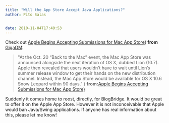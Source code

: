 ```yaml
---
title: "Will the App Store Accept Java Applications?"
author: Pito Salas


date: 2010-11-04T17:40:53
---
```




Check out [Apple Begins Accepting Submissions for Mac App
Store](<http://feedproxy.google.com/~r/TheAppleBlog/~3/KhbunzJNK9g/>)(
**from** [GigaOM](<http://feeds.feedburner.com/theappleblog>):

> "At the Oct. 20 “Back to the Mac” event, the Mac App Store was announced
> alongside the next iteration of OS X, dubbed Lion (10.7). Apple then
> revealed that users wouldn’t have to wait until Lion’s summer release window
> to get their hands on the new distribution channel. Instead, the Mac App
> Store would be available for OS X 10.6 Snow Leopard within 90 days." (
> **from:**[Apple Begins Accepting Submissions for Mac App Store)
> ](<http://feedproxy.google.com/~r/TheAppleBlog/~3/KhbunzJNK9g/>)

Suddenly it comes home to roost, directly, for BlogBridge. It would be great
to offer it on the Apple App Store. However it is not inconceivable that Apple
would ban Java/Swing applications. If anyone has real information about this,
please let me know!


